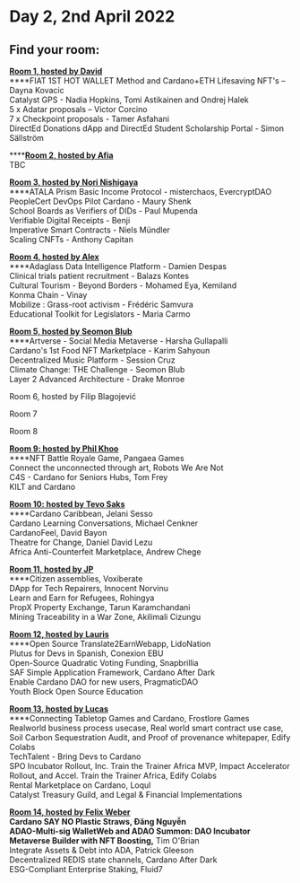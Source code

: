 # Day 2, 2nd April 2022

## Find your room:

****[**Room 1, hosted by David**](https://quality-assurance-dao.gitbook.io/qadao-transcription-service/ideafest-fund-8/day-2-2nd-april-2022/room-1-hosted-by-david)****\
****FIAT 1ST HOT WALLET Method and Cardano+ETH Lifesaving NFT's –  Dayna Kovacic\
Catalyst GPS - Nadia Hopkins, Tomi Astikainen and Ondrej Halek\
5 x Adatar proposals – Victor Corcino\
7 x Checkpoint proposals - Tamer Asfahani\
DirectEd Donations dApp and DirectEd Student Scholarship Portal - Simon Sällström

****[**Room 2, hosted by Afia**](https://quality-assurance-dao.gitbook.io/qadao-transcription-service/ideafest-fund-8/day-2-2nd-april-2022/room-2-hosted-by-afia)\
TBC

****[**Room 3, hosted by Nori Nishigaya**](https://quality-assurance-dao.gitbook.io/qadao-transcription-service/ideafest-fund-8/day-2-2nd-april-2022/room-3-hosted-by-nori-nishigaya)****\
****ATALA Prism Basic Income Protocol - misterchaos, EvercryptDAO\
PeopleCert DevOps Pilot Cardano - Maury Shenk\
School Boards as Verifiers of DIDs - Paul Mupenda\
Verifiable Digital Receipts - Benji\
Imperative Smart Contracts - Niels Mündler\
Scaling CNFTs - Anthony Capitan

****[**Room 4, hosted by Alex**](https://quality-assurance-dao.gitbook.io/qadao-transcription-service/ideafest-fund-8/day-2-2nd-april-2022/room-4-hosted-by-alex)****\
****Adaglass Data Intelligence Platform - Damien Despas\
Clinical trials patient recruitment - Balazs Kontes\
Cultural Tourism - Beyond Borders - Mohamed Eya, Kemiland\
Konma Chain - Vinay\
Mobilize : Grass-root activism - Frédéric Samvura\
Educational Toolkit for Legislators - Maria Carmo

****[**Room 5, hosted by Seomon Blub**](https://quality-assurance-dao.gitbook.io/qadao-transcription-service/ideafest-fund-8/day-2-2nd-april-2022/room-5-hosted-by-seomon-blub)****\
****Artverse - Social Media Metaverse - Harsha Gullapalli\
Cardano's 1st Food NFT Marketplace - Karim Sahyoun\
Decentralized Music Platform - Session Cruz\
Climate Change: THE Challenge - Seomon Blub\
Layer 2 Advanced Architecture - Drake Monroe

Room 6, hosted by Filip Blagojević

Room 7

Room 8

****[**Room 9: hosted by Phil Khoo**](https://quality-assurance-dao.gitbook.io/qadao-transcription-service/ideafest-fund-8/day-2-2nd-april-2022/room-9-hosted-by-phil-khoo)****\
****NFT Battle Royale Game, Pangaea Games\
Connect the unconnected through art, Robots We Are Not\
C4S - Cardano for Seniors Hubs, Tom Frey\
KILT and Cardano

****[**Room 10: hosted by Tevo Saks**](https://quality-assurance-dao.gitbook.io/qadao-transcription-service/ideafest-fund-8/day-2-2nd-april-2022/room-10-hosted-by-tevo-saks)****\
****Cardano Caribbean, Jelani Sesso\
Cardano Learning Conversations, Michael Cenkner\
CardanoFeel, David Bayon\
Theatre for Change, Daniel David Lezu\
Africa Anti-Counterfeit Marketplace, Andrew Chege

****[**Room 11, hosted by JP**](https://quality-assurance-dao.gitbook.io/qadao-transcription-service/ideafest-fund-8/day-2-2nd-april-2022/room-11-hosted-by-jp)****\
****Citizen assemblies, Voxiberate\
DApp for Tech Repairers, Innocent Norvinu\
Learn and Earn for Refugees, Rohingya\
PropX Property Exchange, Tarun Karamchandani\
Mining Traceability in a War Zone, Akilimali Cizungu

****[**Room 12, hosted by Lauris**](https://quality-assurance-dao.gitbook.io/qadao-transcription-service/ideafest-fund-8/day-2-2nd-april-2022/room-12-hosted-by-lauris)****\
****Open Source Translate2EarnWebapp, LidoNation\
Plutus for Devs in Spanish, Conexion EBU\
Open-Source Quadratic Voting Funding, Snapbrillia\
SAF Simple Application Framework, Cardano After Dark\
Enable Cardano DAO for new users, PragmaticDAO\
Youth Block Open Source Education

****[**Room 13, hosted by Lucas**](https://quality-assurance-dao.gitbook.io/qadao-transcription-service/ideafest-fund-8/day-2-2nd-april-2022/room-13-hosted-by-lucas)****\
****Connecting Tabletop Games and Cardano, Frostlore Games\
Realworld business process usecase, Real world smart contract use case, Soil Carbon Sequestration Audit, and Proof of provenance whitepaper, Edify Colabs\
TechTalent - Bring Devs to Cardano\
SPO Incubator Rollout, Inc. Train the Trainer Africa MVP, Impact Accelerator Rollout, and Accel. Train the Trainer Africa, Edify Colabs\
Rental Marketplace on Cardano, Loqul\
Catalyst Treasury Guild, and Legal & Financial Implementations

****[**Room 14, hosted by Felix Weber**](https://quality-assurance-dao.gitbook.io/qadao-transcription-service/ideafest-fund-8/day-2-2nd-april-2022/room-14-hosted-by-felix-weber)****\
****Cardano SAY NO Plastic Straws, Đăng Nguyễn\
ADAO-Multi-sig WalletWeb and ADAO Summon: DAO Incubator\
Metaverse Builder with NFT Boosting**,** Tim O'Brian\
Integrate Assets & Debt into ADA, Patrick Gleeson\
Decentralized REDIS state channels, Cardano After Dark\
ESG-Compliant Enterprise Staking, Fluid7

